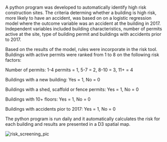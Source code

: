 A python program was developed to automatically identify high risk construction sites. The criteria determing whether a building is high risk, more likely to have an accident, was based on on a logistic regression model where the outcome variable was an accident at the building in 2017. Independent variables included building characteristics, number of permits active at the site, type of building permit and buildings with accidents prior to 2017.

Based on the results of the model, rules were incorporate in the risk tool. Buildings with active permits were ranked from 1 to 8 on the following risk factors:

Number of permits: 1-4 permits = 1, 5-7 = 2, 8-10 = 3, 11+ = 4

Buildings with a new building: Yes = 1, No = 0

Buildings with a shed, scaffold or fence permits: Yes = 1, No = 0

Buildings with 10+ floors: Yes = 1, No = 0

Buildings with accidents pior to 2017: Yes = 1, No = 0

The python program is run daily and it automatically calculates the risk for each building and results are presented in a D3 spatial map.



![risk_screening_pic](https://user-images.githubusercontent.com/11237613/42952541-b0a33ef2-8b46-11e8-89cb-9ea7a3330a8a.png)
